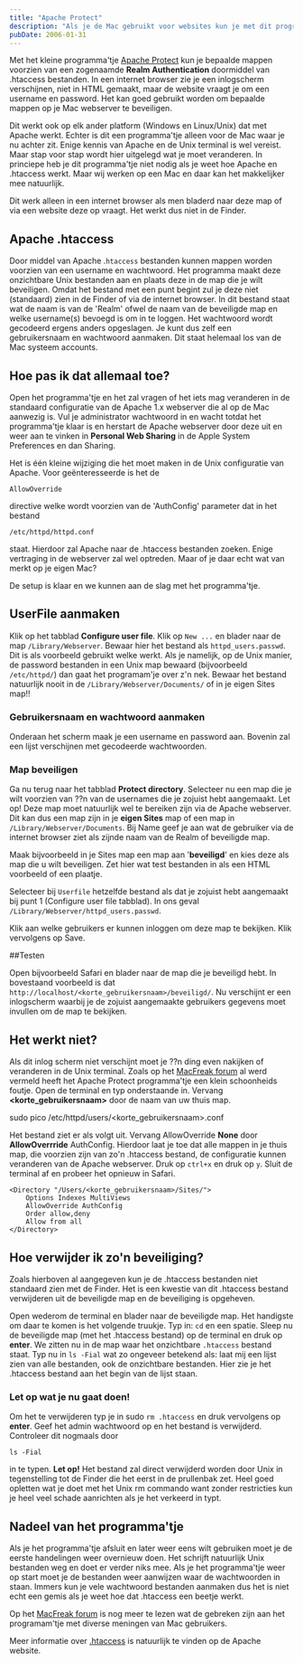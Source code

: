 ```yaml
---
title: "Apache Protect"
description: "Als je de Mac gebruikt voor websites kun je met dit programma'tje makkelijk mappen voorzien van een zelf gemaakte username en wachtwoord."
pubDate: 2006-01-31
---
```


Met het kleine programma'tje [Apache Protect](http://homepage.mac.com/onar/apacheprotect/) kun je bepaalde mappen voorzien van een zogenaamde **Realm Authentication** doormiddel van .htaccess bestanden. In een internet browser zie je een inlogscherm verschijnen, niet in HTML gemaakt, maar de website vraagt je om een username en password. Het kan goed gebruikt worden om bepaalde mappen op je Mac webserver te beveiligen.

Dit werkt ook op elk ander platform (Windows en Linux/Unix) dat met Apache werkt. Echter is dit een programma'tje alleen voor de Mac waar je nu achter zit. Enige kennis van Apache en de Unix terminal is wel vereist. Maar stap voor stap wordt hier uitgelegd wat je moet veranderen. In princiepe heb je dit programma'tje niet nodig als je weet hoe Apache en .htaccess werkt. Maar wij werken op een Mac en daar kan het makkelijker mee natuurlijk.

Dit werk alleen in een internet browser als men bladerd naar deze map of via een website deze op vraagt. Het werkt dus niet in de Finder.

## Apache .htaccess

Door middel van Apache .`htaccess` bestanden kunnen mappen worden voorzien van een username en wachtwoord. Het programma maakt deze onzichtbare Unix bestanden aan en plaats deze in de map die je wilt beveiligen. Omdat het bestand met een punt begint zul je deze niet (standaard) zien in de Finder of via de internet browser. In dit bestand staat wat de naam is van de 'Realm' ofwel de naam van de beveiligde map en welke username(s) bevoegd is om in te loggen. Het wachtwoord wordt gecodeerd ergens anders opgeslagen. Je kunt dus zelf een gebruikersnaam en wachtwoord aanmaken. Dit staat helemaal los van de Mac systeem accounts.

## Hoe pas ik dat allemaal toe?

Open het programma'tje en het zal vragen of het iets mag veranderen in de standaard configuratie van de Apache 1.x webserver die al op de Mac aanwezig is. Vul je administrator wachtwoord in en wacht totdat het programma'tje klaar is en herstart de Apache webserver door deze uit en weer aan te vinken in **Personal Web Sharing** in de Apple System Preferences en dan Sharing.

Het is één kleine wijziging die het moet maken in de Unix configuratie van Apache. Voor geënteresseerde is het de

	AllowOverride

directive welke wordt voorzien van de 'AuthConfig' parameter dat in het bestand

	/etc/httpd/httpd.conf

staat. Hierdoor zal Apache naar de .htaccess bestanden zoeken. Enige vertraging in de webserver zal wel optreden. Maar of je daar echt wat van merkt op je eigen Mac?

De setup is klaar en we kunnen aan de slag met het programma'tje.

## UserFile aanmaken

Klik op het tabblad **Configure user file**. Klik op `New ...` en blader naar de map `/Library/Webserver`. Bewaar hier het bestand als `httpd_users.passwd`. Dit is als voorbeeld gebruikt welke werkt. Als je namelijk, op de Unix manier, de password bestanden in een Unix map bewaard (bijvoorbeeld `/etc/httpd/`) dan gaat het programam'je over z'n nek. Bewaar het bestand natuurlijk nooit in de `/Library/Webserver/Documents/` of in je eigen Sites map!!

### Gebruikersnaam en wachtwoord aanmaken

Onderaan het scherm maak je een username en password aan. Bovenin zal een lijst verschijnen met gecodeerde wachtwoorden.

### Map beveiligen

Ga nu terug naar het tabblad **Protect directory**. Selecteer nu een map die je wilt voorzien van ??n van de usernames die je zojuist hebt aangemaakt. Let op! Deze map moet natuurlijk wel te bereiken zijn via de Apache webserver. Dit kan dus een map zijn in je **eigen Sites** map of een map in `/Library/Webserver/Documents`. Bij Name geef je aan wat de gebruiker via de internet browser ziet als zijnde naam van de Realm of beveiligde map.

Maak bijvoorbeeld in je Sites map een map aan '**beveiligd**' en kies deze als map die u wilt beveiligen. Zet hier wat test bestanden in als een HTML voorbeeld of een plaatje.

Selecteer bij `Userfile` hetzelfde bestand als dat je zojuist hebt aangemaakt bij punt 1 (Configure user file tabblad). In ons geval `/Library/Webserver/httpd_users.passwd`.

Klik aan welke gebruikers er kunnen inloggen om deze map te bekijken. Klik vervolgens op Save.

##Testen

Open bijvoorbeeld Safari en blader naar de map die je beveiligd hebt. In bovestaand voorbeeld is dat `http://localhost/<korte_gebruikersnaam>/beveiligd/`. Nu verschijnt er een inlogscherm waarbij je de zojuist aangemaakte gebruikers gegevens moet invullen om de map te bekijken.

## Het werkt niet?

Als dit inlog scherm niet verschijnt moet je ??n ding even nakijken of veranderen in de Unix terminal. Zoals op het [MacFreak forum](http://macfreak.nl/cgi-bin/forums/topic.cgi?forum=8&topic=1814) al werd vermeld heeft het Apache Protect programma'tje een klein schoonheids foutje. Open de terminal en typ onderstaande in. Vervang **<korte_gebruikersnaam>** door de naam van uw thuis map.

sudo pico /etc/httpd/users/<korte_gebruikersnaam>.conf

Het bestand ziet er als volgt uit. Vervang AllowOverride **None** door **AllowOverrride** AuthConfig. Hierdoor laat je toe dat alle mappen in je thuis map, die voorzien zijn van zo'n .htaccess bestand, de configuratie kunnen veranderen van de Apache webserver. Druk op `ctrl+x` en druk op `y`. Sluit de terminal af en probeer het opnieuw in Safari.

	<Directory "/Users/<korte_gebruikersnaam>/Sites/">
		Options Indexes MultiViews
		AllowOverride AuthConfig
		Order allow,deny
		Allow from all
	</Directory>

## Hoe verwijder ik zo'n beveiliging?

Zoals hierboven al aangegeven kun je de .htaccess bestanden niet standaard zien met de Finder. Het is een kwestie van dit .htaccess bestand verwijderen uit de beveiligde map en de beveiliging is opgeheven.

Open wederom de terminal en blader naar de beveiligde map. Het handigste om daar te komen is het volgende truukje. Typ in: `cd` en een spatie. Sleep nu de beveiligde map (met het .htaccess bestand) op de terminal en druk op **enter**. We zitten nu in de map waar het onzichtbare `.htaccess` bestand staat. Typ nu in `ls -Fial` wat zo ongeveer betekend als: laat mij een lijst zien van alle bestanden, ook de onzichtbare bestanden. Hier zie je het .htaccess bestand aan het begin van de lijst staan.

### Let op wat je nu gaat doen!

Om het te verwijderen typ je in sudo `rm .htaccess` en druk vervolgens op **enter**. Geef het admin wachtwoord op en het bestand is verwijderd. Controleer dit nogmaals door

	ls -Fial

in te typen. **Let op!** Het bestand zal direct verwijderd worden door Unix in tegenstelling tot de Finder die het eerst in de prullenbak zet. Heel goed opletten wat je doet met het Unix rm commando want zonder restricties kun je heel veel schade aanrichten als je het verkeerd in typt.

## Nadeel van het programma'tje

Als je het programma'tje afsluit en later weer eens wilt gebruiken moet je de eerste handelingen weer overnieuw doen. Het schrijft natuurlijk Unix bestanden weg en doet er verder niks mee. Als je het programma'tje weer op start moet je de bestanden weer aanwijzen waar de wachtwoorden in staan. Immers kun je vele wachtwoord bestanden aanmaken dus het is niet echt een gemis als je weet hoe dat .htaccess een beetje werkt.

Op het [MacFreak forum](http://macfreak.nl/cgi-bin/forums/topic.cgi?forum=8&topic=1814) is nog meer te lezen wat de gebreken zijn aan het programam'tje met diverse meningen van Mac gebruikers.

Meer informatie over [.htaccess](http://httpd.apache.org/docs/1.3/howto/htaccess.html) is natuurlijk te vinden op de Apache website.

